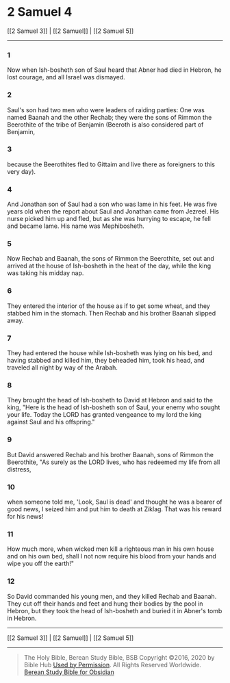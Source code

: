 # 2 Samuel 4

[[2 Samuel 3]] | [[2 Samuel]] | [[2 Samuel 5]]

---

### 1
Now when Ish-bosheth son of Saul heard that Abner had died in Hebron, he lost courage, and all Israel was dismayed.

### 2
Saul's son had two men who were leaders of raiding parties: One was named Baanah and the other Rechab; they were the sons of Rimmon the Beerothite of the tribe of Benjamin (Beeroth is also considered part of Benjamin,

### 3
because the Beerothites fled to Gittaim and live there as foreigners to this very day).

### 4
And Jonathan son of Saul had a son who was lame in his feet. He was five years old when the report about Saul and Jonathan came from Jezreel. His nurse picked him up and fled, but as she was hurrying to escape, he fell and became lame. His name was Mephibosheth.

### 5
Now Rechab and Baanah, the sons of Rimmon the Beerothite, set out and arrived at the house of Ish-bosheth in the heat of the day, while the king was taking his midday nap.

### 6
They entered the interior of the house as if to get some wheat, and they stabbed him in the stomach. Then Rechab and his brother Baanah slipped away.

### 7
They had entered the house while Ish-bosheth was lying on his bed, and having stabbed and killed him, they beheaded him, took his head, and traveled all night by way of the Arabah.

### 8
They brought the head of Ish-bosheth to David at Hebron and said to the king, "Here is the head of Ish-bosheth son of Saul, your enemy who sought your life. Today the LORD has granted vengeance to my lord the king against Saul and his offspring."

### 9
But David answered Rechab and his brother Baanah, sons of Rimmon the Beerothite, "As surely as the LORD lives, who has redeemed my life from all distress,

### 10
when someone told me, 'Look, Saul is dead' and thought he was a bearer of good news, I seized him and put him to death at Ziklag. That was his reward for his news!

### 11
How much more, when wicked men kill a righteous man in his own house and on his own bed, shall I not now require his blood from your hands and wipe you off the earth!"

### 12
So David commanded his young men, and they killed Rechab and Baanah. They cut off their hands and feet and hung their bodies by the pool in Hebron, but they took the head of Ish-bosheth and buried it in Abner's tomb in Hebron.

---

[[2 Samuel 3]] | [[2 Samuel]] | [[2 Samuel 5]]

---

> The Holy Bible, Berean Study Bible, BSB
> Copyright &copy;2016, 2020 by Bible Hub
> [Used by Permission](https://berean.bible/terms.htm). All Rights Reserved Worldwide.
> [Berean Study Bible for Obsidian](https://github.com/gapmiss/berean-study-bible-for-obsidian)</small>

